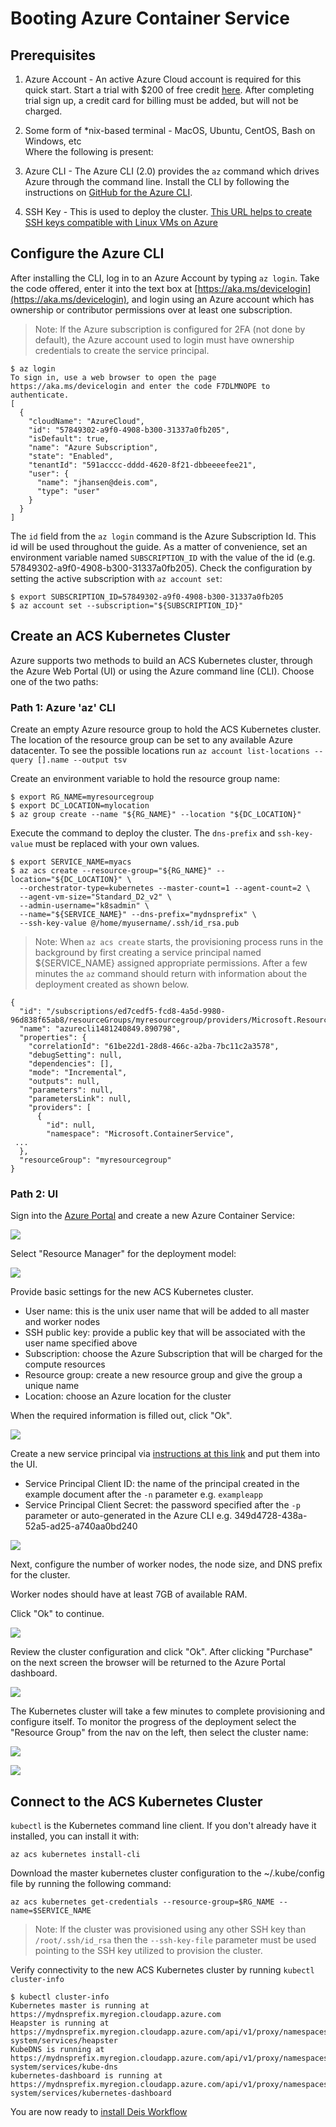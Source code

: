 # Booting Azure Container Service

## Prerequisites

1. Azure Account - An active Azure Cloud account is required for this quick start. Start a trial with $200 of free credit [here](https://azure.microsoft.com/en-us/free/). After completing trial sign up, a credit card for billing must be added, but will not be charged.

2. Some form of *nix-based terminal - MacOS, Ubuntu, CentOS, Bash on Windows, etc
<br>Where the following is present:

3. Azure CLI - The Azure CLI (2.0) provides the `az` command which drives Azure through the command line. Install the CLI by following the instructions on [GitHub for the Azure CLI](https://github.com/Azure/azure-cli).

4. SSH Key - This is used to deploy the cluster. [This URL helps to create SSH keys compatible with Linux VMs on Azure](https://docs.microsoft.com/azure/virtual-machines/virtual-machines-linux-mac-create-ssh-keys)

## Configure the Azure CLI

After installing the CLI, log in to an Azure Account by typing `az login`. Take the code offered, enter it into the text box at [https://aka.ms/devicelogin](https://aka.ms/devicelogin), and login using an Azure account which has ownership or contributor permissions over at least one subscription.

> Note: If the Azure subscription is configured for 2FA (not done by default), the Azure account used to login must have ownership credentials to create the service principal.

```
$ az login
To sign in, use a web browser to open the page https://aka.ms/devicelogin and enter the code F7DLMNOPE to authenticate.
[
  {
    "cloudName": "AzureCloud",
    "id": "57849302-a9f0-4908-b300-31337a0fb205",
    "isDefault": true,
    "name": "Azure Subscription",
    "state": "Enabled",
    "tenantId": "591acccc-dddd-4620-8f21-dbbeeeefee21",
    "user": {
      "name": "jhansen@deis.com",
      "type": "user"
    }
  }
]
```

The `id` field from the `az login` command is the Azure Subscription Id. This id will be used throughout the guide. As a matter of convenience, set an environment variable named `SUBSCRIPTION_ID` with the value of the id (e.g. 57849302-a9f0-4908-b300-31337a0fb205). Check the configuration by setting the active subscription with `az account set`:
```
$ export SUBSCRIPTION_ID=57849302-a9f0-4908-b300-31337a0fb205
$ az account set --subscription="${SUBSCRIPTION_ID}"
```

## Create an ACS Kubernetes Cluster

Azure supports two methods to build an ACS Kubernetes cluster, through the Azure Web Portal (UI) or using the Azure command line (CLI).  Choose one of the two paths:

### Path 1: Azure 'az' CLI

Create an empty Azure resource group to hold the ACS Kubernetes cluster. The location of the resource group can be set to any available Azure datacenter. To see the possible locations run `az account list-locations --query [].name --output tsv`

Create an environment variable to hold the resource group name:

```
$ export RG_NAME=myresourcegroup
$ export DC_LOCATION=mylocation
$ az group create --name "${RG_NAME}" --location "${DC_LOCATION}"
```

Execute the command to deploy the cluster. The `dns-prefix` and `ssh-key-value` must be replaced with your own values.

```
$ export SERVICE_NAME=myacs
$ az acs create --resource-group="${RG_NAME}" --location="${DC_LOCATION}" \
  --orchestrator-type=kubernetes --master-count=1 --agent-count=2 \
  --agent-vm-size="Standard_D2_v2" \
  --admin-username="k8sadmin" \
  --name="${SERVICE_NAME}" --dns-prefix="mydnsprefix" \
  --ssh-key-value @/home/myusername/.ssh/id_rsa.pub
```

> Note: When `az acs create` starts, the provisioning process runs in the background by first creating a service principal named ${SERVICE_NAME} assigned appropriate permissions.  After a few minutes the `az` command should return with information about the deployment created as shown below.

```
{
  "id": "/subscriptions/ed7cedf5-fcd8-4a5d-9980-96d838f65ab8/resourceGroups/myresourcegroup/providers/Microsoft.Resources/deployments/azurecli1481240849.890798",
  "name": "azurecli1481240849.890798",
  "properties": {
    "correlationId": "61be22d1-28d8-466c-a2ba-7bc11c2a3578",
    "debugSetting": null,
    "dependencies": [],
    "mode": "Incremental",
    "outputs": null,
    "parameters": null,
    "parametersLink": null,
    "providers": [
      {
        "id": null,
        "namespace": "Microsoft.ContainerService",
 ...
  },
  "resourceGroup": "myresourcegroup"
}
```

### Path 2: UI

Sign into the [Azure Portal](https://portal.azure.com) and create a new Azure Container Service:

![](images/step1.png)

Select "Resource Manager" for the deployment model:

![](images/step2.png)

Provide basic settings for the new ACS Kubernetes cluster.

* User name: this is the unix user name that will be added to all master and worker nodes
* SSH public key: provide a public key that will be associated with the user name specified above
* Subscription: choose the Azure Subscription that will be charged for the compute resources
* Resource group: create a new resource group and give the group a unique name
* Location: choose an Azure location for the cluster

When the required information is filled out, click "Ok".

![](images/step3.png)

Create a new service principal via [instructions at this link](https://docs.microsoft.com/en-us/azure/azure-resource-manager/resource-group-authenticate-service-principal-cli#create-service-principal-with-password) and put them into the UI.

* Service Principal Client ID: the name of the principal created in the example document after the `-n` parameter e.g. `exampleapp`
* Service Principal Client Secret: the password specified after the `-p` parameter or auto-generated in the Azure CLI e.g. 349d4728-438a-52a5-ad25-a740aa0bd240

![](images/step4.png)

Next, configure the number of worker nodes, the node size, and DNS prefix for the cluster.

Worker nodes should have at least 7GB of available RAM.

Click "Ok" to continue.

![](images/step5.png)

Review the cluster configuration and click "Ok". After clicking "Purchase" on the next screen the browser will be returned to the Azure Portal dashboard.

![](images/step6.png)

The Kubernetes cluster will take a few minutes to complete provisioning and configure itself. To monitor the progress of the deployment select the "Resource Group" from the nav on the left, then select the cluster name:

![](images/step8.png)

![](images/step9.png)

## Connect to the ACS Kubernetes Cluster

`kubectl` is the Kubernetes command line client.  If you don't already have it installed, you can install it with:

```console
az acs kubernetes install-cli
```

Download the master kubernetes cluster configuration to the ~/.kube/config file by running the following command:

```console
az acs kubernetes get-credentials --resource-group=$RG_NAME --name=$SERVICE_NAME
```
 > Note: If the cluster was provisioned using any other SSH key than `/root/.ssh/id_rsa` then the `--ssh-key-file` parameter must be used pointing to the SSH key utilized to provision the cluster.
 
Verify connectivity to the new ACS Kubernetes cluster by running `kubectl cluster-info`

```
$ kubectl cluster-info
Kubernetes master is running at https://mydnsprefix.myregion.cloudapp.azure.com
Heapster is running at https://mydnsprefix.myregion.cloudapp.azure.com/api/v1/proxy/namespaces/kube-system/services/heapster
KubeDNS is running at https://mydnsprefix.myregion.cloudapp.azure.com/api/v1/proxy/namespaces/kube-system/services/kube-dns
kubernetes-dashboard is running at https://mydnsprefix.myregion.cloudapp.azure.com/api/v1/proxy/namespaces/kube-system/services/kubernetes-dashboard
```

You are now ready to [install Deis Workflow](install-azure-acs.md)

